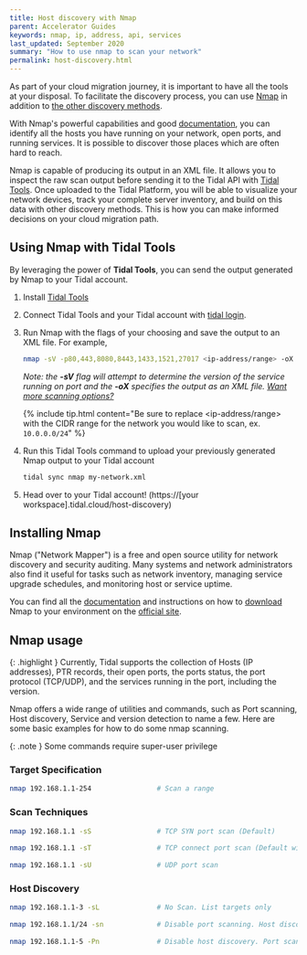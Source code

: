 ```yaml
---
title: Host discovery with Nmap
parent: Accelerator Guides
keywords: nmap, ip, address, api, services
last_updated: September 2020
summary: "How to use nmap to scan your network"
permalink: host-discovery.html
---
```



As part of your cloud migration journey, it is important to have all the tools at your disposal. To facilitate the discovery process, you can use [Nmap](https://nmap.org/) in addition to [the other discovery methods](https://guides.tidal.cloud).

With Nmap's powerful capabilities and good [documentation](https://nmap.org/book/host-discovery-find-ips.html), you can identify all the hosts you have running on your network, open ports, and running services. It is possible to discover those places which are often hard to reach.

Nmap is capable of producing its output in an XML file. It allows you to inspect the raw scan output before sending it to the Tidal API with [Tidal Tools](https://get.tidal.sh). Once uploaded to the Tidal Platform, you will be able to visualize your network devices, track your complete server inventory, and build on this data with other discovery methods. This is how you can make informed decisions on your cloud migration path.


## Using Nmap with Tidal Tools
By leveraging the power of **Tidal Tools**, you can send the output generated by Nmap to your Tidal account.

1. Install [Tidal Tools](https://guides.tidal.cloud/tidal-tools.html)
2. Connect Tidal Tools and your Tidal account with [tidal login](https://guides.tidal.cloud/tidal-tools.html#login).
3. Run Nmap with the flags of your choosing and save the output to an XML file. For example,

    ```bash
    nmap -sV -p80,443,8080,8443,1433,1521,27017 <ip-address/range> -oX my-network.xml
    ```

    _Note: the **-sV** flag will attempt to determine the version of the service running on port and the **-oX** specifies the output as an XML file. [Want more scanning options?](#nmap-usage)_

    {% include tip.html content="Be sure to replace <ip-address/range> with the CIDR range for the network you would like to scan, ex. `10.0.0.0/24`" %}
 
4. Run this Tidal Tools command to upload your previously generated Nmap output to your Tidal account 
    ```bash
    tidal sync nmap my-network.xml
    ```
5. Head over to your Tidal account! (https://[your workspace].tidal.cloud/host-discovery)


## Installing Nmap
Nmap ("Network Mapper") is a free and open source utility for network discovery and security auditing. Many systems and network administrators also find it useful for tasks such as network inventory, managing service upgrade schedules, and monitoring host or service uptime.

You can find all the [documentation](https://nmap.org/docs.html) and instructions on how to [download](https://nmap.org/book/install.html) Nmap to your environment on the [official site](https://nmap.org/).


## Nmap usage

{: .highlight }
Currently, Tidal supports the collection of Hosts (IP addresses), PTR records, their open ports, the ports status, the port protocol (TCP/UDP), and the services running in the port, including the version.

Nmap offers a wide range of utilities and commands, such as Port scanning, Host discovery, Service and version detection to name a few. Here are some basic examples for how to do some nmap scanning.

{: .note }
Some commands require super-user privilege


### Target Specification
```bash
nmap 192.168.1.1-254                # Scan a range 
```
 
### Scan Techniques
```bash
nmap 192.168.1.1 -sS                # TCP SYN port scan (Default)
 
nmap 192.168.1.1 -sT                # TCP connect port scan (Default without root privilege)
 
nmap 192.168.1.1 -sU                # UDP port scan 
```
 
### Host Discovery
```bash
nmap 192.168.1.1-3 -sL              # No Scan. List targets only
 
nmap 192.168.1.1/24 -sn             # Disable port scanning. Host discovery only.
 
nmap 192.168.1.1-5 -Pn              # Disable host discovery. Port scan only.
```
